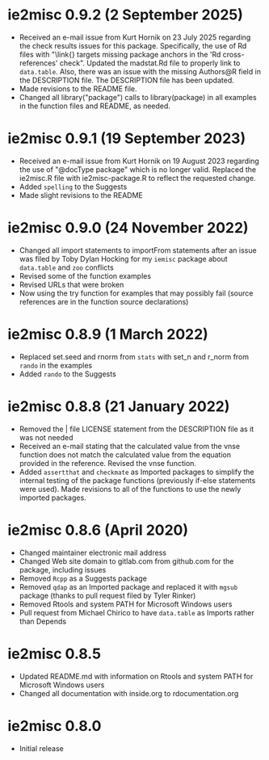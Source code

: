 ﻿# ie2misc 0.9.2 (2 September 2025)

* Received an e-mail issue from Kurt Hornik on 23 July 2025 regarding the check results issues for this package. Specifically, the use of Rd files with "\link{} targets missing package anchors in the 'Rd cross-references' check". Updated the madstat.Rd file to properly link to `data.table`. Also, there was an issue with the missing Authors@R field in the DESCRIPTION file. The DESCRIPTION file has been updated.
* Made revisions to the README file.
* Changed all library("package") calls to library(package) in all examples in the function files and README, as needed.



# ie2misc 0.9.1 (19 September 2023)

* Received an e-mail issue from Kurt Hornik on 19 August 2023 regarding the use of "@docType package" which is no longer valid. Replaced the ie2misc.R file with ie2misc-package.R to reflect the requested change.
* Added `spelling` to the Suggests
* Made slight revisions to the README


# ie2misc 0.9.0 (24 November 2022)

* Changed all import statements to importFrom statements after an issue was filed by Toby Dylan Hocking for my `iemisc` package about `data.table` and `zoo` conflicts
* Revised some of the function examples
* Revised URLs that were broken
* Now using the try function for examples that may possibly fail (source references are in the function source declarations)


# ie2misc 0.8.9 (1 March 2022)

* Replaced set.seed and rnorm from `stats` with set_n and r_norm from `rando` in the examples
* Added `rando` to the Suggests


# ie2misc 0.8.8 (21 January 2022)

* Removed the | file LICENSE statement from the DESCRIPTION file as it was not needed
* Received an e-mail stating that the calculated value from the vnse function does not match the calculated value from the equation provided in the reference. Revised the vnse function.
* Added `assertthat` and `checkmate` as Imported packages to simplify the internal testing of the package functions (previously if-else statements were used). Made revisions to all of the functions to use the newly imported packages.


# ie2misc 0.8.6 (April 2020)

* Changed maintainer electronic mail address
* Changed Web site domain to gitlab.com from github.com for the package, including issues
* Removed `Rcpp` as a Suggests package
* Removed `qdap` as an Imported package and replaced it with `mgsub` package (thanks to pull request filed by Tyler Rinker)
* Removed Rtools and system PATH for Microsoft Windows users
* Pull request from Michael Chirico to have `data.table` as Imports rather than Depends


# ie2misc 0.8.5

* Updated README.md with information on Rtools and system PATH for Microsoft Windows users
* Changed all documentation with inside.org to rdocumentation.org


# ie2misc 0.8.0

* Initial release
